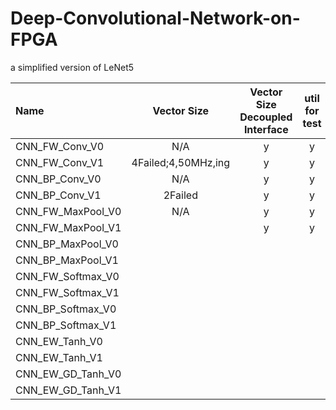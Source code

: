# Deep-Convolutional-Network-on-FPGA
a simplified version of LeNet5

|Name     |Vector Size|Vector Size Decoupled Interface|util for test|sim test|build hw|hw test|
|:--------|:---------:|:-----------------------------:|:-----------:|:------:|:------:|:-----:|
|CNN_FW_Conv_V0   |N/A|y|y|y|y| |
|CNN_FW_Conv_V1   |4Failed;4,50MHz,ing|y|y|y| | |
|CNN_BP_Conv_V0   |N/A|y|y|y|y| |
|CNN_BP_Conv_V1   |2Failed|y|y|y| | |
|CNN_FW_MaxPool_V0|N/A|y|y|y|y| |
|CNN_FW_MaxPool_V1|   |y|y|y| | |
|CNN_BP_MaxPool_V0|   | | | | | |
|CNN_BP_MaxPool_V1|   | | | | | |
|CNN_FW_Softmax_V0|   | | | | | |
|CNN_FW_Softmax_V1|   | | | | | |
|CNN_BP_Softmax_V0|   | | | | | |
|CNN_BP_Softmax_V1|   | | | | | |
|CNN_EW_Tanh_V0   |   | | | | | |
|CNN_EW_Tanh_V1   |   | | | | | |
|CNN_EW_GD_Tanh_V0|   | | | | | |
|CNN_EW_GD_Tanh_V1|   | | | | | |

